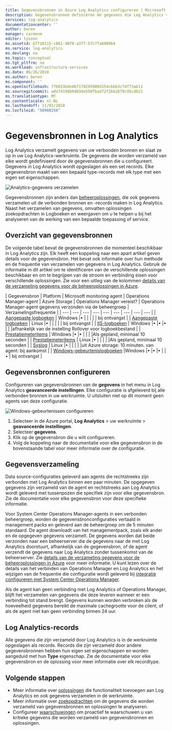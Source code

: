 ```yaml
---
title: Gegevensbronnen in Azure Log Analytics configureren | Microsoft Docs
description: Gegevensbronnen definiëren de gegevens die Log Analytics verzamelt van agents en andere bronnen die zijn verbonden.  Dit artikel beschrijft het begrip van hoe Log Analytics maakt gebruik van gegevensbronnen, worden de details van het configureren van deze uitgelegd en bevat een samenvatting van de verschillende gegevensbronnen beschikbaar.
services: log-analytics
documentationcenter: ''
author: bwren
manager: carmonm
editor: tysonn
ms.assetid: 67710115-c861-40f8-a377-57c7fa6909b4
ms.service: log-analytics
ms.devlang: na
ms.topic: conceptual
ms.tgt_pltfrm: na
ms.workload: infrastructure-services
ms.date: 06/26/2018
ms.author: bwren
ms.component: ''
ms.openlocfilehash: 776033bde46f170295900d154cbbb3c7df73ab11
ms.sourcegitcommit: ada7419db9d03de550fbadf2f2bb2670c95cdb21
ms.translationtype: MT
ms.contentlocale: nl-NL
ms.lasthandoff: 11/02/2018
ms.locfileid: "50960256"
---
```

# <a name="data-sources-in-log-analytics"></a>Gegevensbronnen in Log Analytics
Log Analytics verzamelt gegevens van uw verbonden bronnen en slaat ze op in uw Log Analytics-werkruimte.  De gegevens die worden verzameld van elke wordt gedefinieerd door de gegevensbronnen die u configureert.  Gegevens in Log Analytics wordt opgeslagen als een set records.  Elke gegevensbron maakt van een bepaald type-records met elk type met een eigen set eigenschappen.

![Analytics-gegevens verzamelen](./media/log-analytics-data-sources/overview.png)

Gegevensbronnen zijn anders dan [beheeroplossingen](../monitoring/monitoring-solutions.md), die ook gegevens verzamelen uit de verbonden bronnen en -records maken in Log Analytics.  Naast het verzamelen van gegevens, omvatten oplossingen zoekopdrachten in Logboeken en weergaven om u te helpen u bij het analyseren van de werking van een bepaalde toepassing of service.


## <a name="summary-of-data-sources"></a>Overzicht van gegevensbronnen
De volgende tabel bevat de gegevensbronnen die momenteel beschikbaar in Log Analytics zijn.  Elk heeft een koppeling naar een apart artikel geven details voor de gegevensbron.   Het bevat ook informatie over hun methode en de frequentie van verzamelen van gegevens in Log Analytics.  Gebruik de informatie in dit artikel om te identificeren van de verschillende oplossingen beschikbaar en om te begrijpen van de stroom en verbinding eisen voor verschillende oplossingen. Zie voor een uitleg van de kolommen [details van de verzameling gegevens voor de beheeroplossingen in Azure](../monitoring/monitoring-solutions-inventory.md).


| Gegevensbron | Platform | Microsoft monitoring agent | Operations Manager-agent | Azure Storage | Operations Manager vereist? | Operations Manager-agent gegevens verzonden via de beheergroep | Verzamelingsfrequentie |
| --- | --- | --- | --- | --- | --- | --- | --- | --- |
| [Aangepaste logboeken](log-analytics-data-sources-custom-logs.md) | Windows |&#8226; |  | |  |  | bij ontvangst |
| [Aangepaste logboeken](log-analytics-data-sources-custom-logs.md) | Linux   |&#8226; |  | |  |  | bij ontvangst |
| [IIS-logboeken](log-analytics-data-sources-iis-logs.md) | Windows |&#8226; |&#8226; |&#8226; |  |  |afhankelijk van de instelling Rollover voor logboekbestand |
| [Prestatiemeteritems](log-analytics-data-sources-performance-counters.md) | Windows |&#8226; |&#8226; |  |  |  |Als gepland, minimaal 10 seconden |
| [Prestatiemeteritems](log-analytics-data-sources-performance-counters.md) | Linux |&#8226; |  |  |  |  |Als gepland, minimaal 10 seconden |
| [Syslog](log-analytics-data-sources-syslog.md) | Linux |&#8226; |  |  |  |  |uit Azure storage: 10 minuten. van agent: bij aankomst |
| [Windows-gebeurtenislogboeken](log-analytics-data-sources-windows-events.md) |Windows |&#8226; |&#8226; |&#8226; |  |&#8226; | bij ontvangst |


## <a name="configuring-data-sources"></a>Gegevensbronnen configureren
Configureren van gegevensbronnen van de **gegevens** in het menu in Log Analytics **geavanceerde instellingen**.  Elke configuratie is afgeleverd bij alle verbonden bronnen in uw werkruimte.  U uitsluiten niet op dit moment geen agents van deze configuratie.

![Windows-gebeurtenissen configureren](./media/log-analytics-data-sources/configure-events.png)

1. Selecteer in de Azure portal, **Log Analytics** > uw werkruimte > **geavanceerde instellingen**.
2. Selecteer **gegevens**.
3. Klik op de gegevensbron die u wilt configureren.
4. Volg de koppeling naar de documentatie voor elke gegevensbron in de bovenstaande tabel voor meer informatie over de configuratie.


## <a name="data-collection"></a>Gegevensverzameling
Data source-configuraties geleverd aan agents die rechtstreeks zijn verbonden met Log Analytics binnen een paar minuten.  De opgegeven gegevens zijn verzameld van de agent en rechtstreeks aan Log Analytics wordt geleverd met tussenpozen die specifiek zijn voor elke gegevensbron.  Zie de documentatie voor elke gegevensbron voor deze specifieke informatie.

Voor System Center Operations Manager-agents in een verbonden beheergroep, worden de gegevensbronconfiguraties vertaald in management packs en geleverd aan de beheergroep om de 5 minuten standaard.  De agent downloadt van het managementpack, zoals elk ander en de opgegeven gegevens verzamelt. De gegevens worden dat beide verzonden naar een beheerserver die de gegevens naar de met Log Analytics doorstuurt, afhankelijk van de gegevensbron, of de agent verzendt de gegevens naar Log Analytics zonder tussenkomst van de beheerserver. Zie [details van de verzameling gegevens voor de beheeroplossingen in Azure](../monitoring/monitoring-solutions-inventory.md) voor meer informatie.  U kunt lezen over de details van het verbinden van Operations Manager en Log Analytics en het wijzigen van de frequentie die configuratie wordt geleverd bij [integratie configureren met System Center Operations Manager](log-analytics-om-agents.md).

Als de agent kan geen verbinding met Log Analytics of Operations Manager, blijft het verzamelen van gegevens die deze leveren wanneer er een verbinding tot stand brengt.  Gegevens kunnen worden verbroken als de hoeveelheid gegevens bereikt de maximale cachegrootte voor de client, of als de agent niet kan geen verbinding binnen 24 uur.

## <a name="log-analytics-records"></a>Log Analytics-records
Alle gegevens die zijn verzameld door Log Analytics is in de werkruimte opgeslagen als records.  Records die zijn verzameld door andere gegevensbronnen hebben hun eigen set eigenschappen en worden aangeduid met hun **Type** eigenschap.  Zie de documentatie voor elke gegevensbron en de oplossing voor meer informatie over elk recordtype.

## <a name="next-steps"></a>Volgende stappen
* Meer informatie over [oplossingen](../monitoring/monitoring-solutions.md) die functionaliteit toevoegen aan Log Analytics en ook gegevens verzamelen in de werkruimte.
* Meer informatie over [zoekopdrachten](log-analytics-log-search.md) om de gegevens die worden verzameld van gegevensbronnen en oplossingen te analyseren.  
* Configureer [waarschuwingen](../monitoring-and-diagnostics/monitoring-overview-unified-alerts.md) om proactief te waarschuwen u van kritieke gegevens die worden verzameld van gegevensbronnen en oplossingen.
